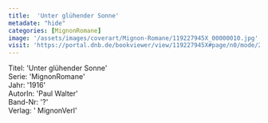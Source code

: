 ```yaml
---
title:  'Unter glühender Sonne'
metadate: "hide"
categories: [MignonRomane]
image: '/assets/images/coverart/Mignon-Romane/119227945X_00000010.jpg'
visit: 'https://portal.dnb.de/bookviewer/view/119227945X#page/n0/mode/2up'
---
```

Titel: 'Unter glühender Sonne' <br>
Serie: 'MignonRomane' <br>
Jahr: '1916' <br>
AutorIn: 'Paul Walter' <br>
Band-Nr: '?' <br>
Verlag: ' MignonVerl'